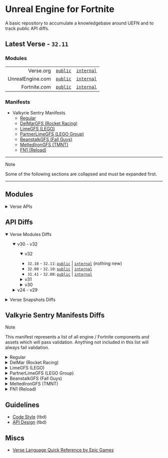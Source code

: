 # Unreal Engine for Fortnite

A basic repository to accumulate a knowledgebase around UEFN and to track public API diffs.

## Latest Verse - `32.11`

### Modules

| | | |
| -: | :-: | :-: |
| Verse.org | [`public`](https://github.com/kbfngg/uefn/blob/main/modules/Verse/Verse.digest.verse) | [`internal`](https://github.com/kbfngg/uefn/blob/main/modules/Verse/VerseInternal.digest.verse) |
| UnrealEngine.com | [`public`](https://github.com/kbfngg/uefn/blob/main/modules/UnrealEngine/UnrealEngine.digest.verse) | [`internal`](https://github.com/kbfngg/uefn/blob/main/modules/UnrealEngine/UnrealEngineInternal.digest.verse) |
| Fortnite.com | [`public`](https://github.com/kbfngg/uefn/blob/main/modules/Fortnite/Fortnite.digest.verse) | [`internal`](https://github.com/kbfngg/uefn/blob/main/modules/Fortnite/FortniteInternal.digest.verse) |

### Manifests

- Valkyrie Sentry Manifests
  - [Regular](https://github.com/kbfngg/uefn/blob/main/manifests/ValkyrieSentryManifest/ValkyrieSentryManifest.json)
  - [DelMarGFS (Rocket Racing)](https://github.com/kbfngg/uefn/blob/main/manifests/ValkyrieSentryManifest/ValkyrieSentryManifest-DelMarGFS.json)
  - [LimeGFS (LEGO)](https://github.com/kbfngg/uefn/blob/main/manifests/ValkyrieSentryManifest/ValkyrieSentryManifest-LimeGFS.json)
  - [PartnerLimeGFS (LEGO Group)](https://github.com/kbfngg/uefn/blob/main/manifests/ValkyrieSentryManifest/ValkyrieSentryManifest-PartnerLimeGFS.json)
  - [BeanstalkGFS (Fall Guys)](https://github.com/kbfngg/uefn/blob/main/manifests/ValkyrieSentryManifest/ValkyrieSentryManifest-BeanstalkGFS.json)
  - [MeltedIronGFS (TMNT)](https://github.com/kbfngg/uefn/blob/main/manifests/ValkyrieSentryManifest/ValkyrieSentryManifest-MeltedIronGFS.json)
  - [FN1 (Reload)](https://github.com/kbfngg/uefn/blob/main/manifests/ValkyrieSentryManifest/ValkyrieSentryManifest-FN1GFS.json)
    
******

> [!NOTE]
> Some of the following sections are collapsed and must be expanded first.

******

## Modules

<details>
<summary>Verse APIs</summary>

- [`32.11`](https://github.com/kbfngg/uefn/tree/game_v32.11/modules)
- [`32.10`](https://github.com/kbfngg/uefn/tree/game_v32.10/modules)
- [`32.00`](https://github.com/kbfngg/uefn/tree/game_v32.00/modules)
- [`31.41`](https://github.com/kbfngg/uefn/tree/game_v31.41/modules)
- [`31.40`](https://github.com/kbfngg/uefn/tree/game_v31.40/modules)
- [`31.30`](https://github.com/kbfngg/uefn/tree/game_v31.30/modules)
- [`31.20`](https://github.com/kbfngg/uefn/tree/game_v31.20/modules)
- [`31.10`](https://github.com/kbfngg/uefn/tree/game_v31.10/modules)
- [`31.00`](https://github.com/kbfngg/uefn/tree/game_v31.00/modules)
- [`30.40`](https://github.com/kbfngg/uefn/tree/game_v30.40/modules)
- [`30.30`](https://github.com/kbfngg/uefn/tree/game_v30.30/modules)
- [`30.20`](https://github.com/kbfngg/uefn/tree/game_v30.20/modules)
- [`30.10`](https://github.com/kbfngg/uefn/tree/game_v30.10/modules)
- [`30.00`](https://github.com/kbfngg/uefn/tree/game_v30.00/modules)
- [`29.40`](https://github.com/kbfngg/uefn/tree/game_v29.40/modules)
- [`29.30`](https://github.com/kbfngg/uefn/tree/game_v29.30/modules)
- [`29.20`](https://github.com/kbfngg/uefn/tree/game_v29.20/modules)
- [`29.10`](https://github.com/kbfngg/uefn/tree/game_v29.10/modules)
- [`29.01`](https://github.com/kbfngg/uefn/tree/game_v29.01/modules)
- [`29.00`](https://github.com/kbfngg/uefn/tree/game_v29.00/modules)
- [`28.30`](https://github.com/kbfngg/uefn/tree/game_v28.30/modules)
- [`28.20`](https://github.com/kbfngg/uefn/tree/game_v28.20/modules)
- [`28.10`](https://github.com/kbfngg/uefn/tree/game_v28.10/modules)
- [`28.01`](https://github.com/kbfngg/uefn/tree/game_v28.01/modules)
- [`28.00`](https://github.com/kbfngg/uefn/tree/game_v28.00/modules)
- [`27.11`](https://github.com/kbfngg/uefn/tree/game_v27.11/modules)
- [`27.10`](https://github.com/kbfngg/uefn/tree/game_v27.10/modules)
- [`27.00`](https://github.com/kbfngg/uefn/tree/game_v27.00/modules)
- [`26.30`](https://github.com/kbfngg/uefn/tree/game_v26.30/modules)
- [`26.20`](https://github.com/kbfngg/uefn/tree/game_v26.20/modules)
- [`26.10`](https://github.com/kbfngg/uefn/tree/game_v26.10/modules)
- [`26.00`](https://github.com/kbfngg/uefn/tree/game_v26.00/modules)
- [`25.30`](https://github.com/kbfngg/uefn/tree/game_v25.30/modules)
- [`25.20`](https://github.com/kbfngg/uefn/tree/game_v25.20/modules)
- [`25.11`](https://github.com/kbfngg/uefn/tree/game_v25.11/modules)
- [`25.10`](https://github.com/kbfngg/uefn/tree/game_v25.10/modules)
- [`25.00`](https://github.com/kbfngg/uefn/tree/game_v25.00/modules)
- [`24.40`](https://github.com/kbfngg/uefn/tree/game_v24.40/modules)
- [`24.30`](https://github.com/kbfngg/uefn/tree/game_v24.30/modules)
- [`24.20`](https://github.com/kbfngg/uefn/tree/version_3/modules)
- [`24.10`](https://github.com/kbfngg/uefn/tree/version_2/modules)
- [`24.01`](https://github.com/kbfngg/uefn/tree/version_1/modules)

</details>

## API Diffs

<details open>
<summary>Verse Modules Diffs</summary>

<ul>
<details open>
<summary>v30 - v32</summary>

<ul>
<details open>
<summary>v32</summary>

- `32.10` - `32.11`: [`public`](https://github.com/kbfngg/uefn/commit/8d44b39350354fa4d93c3bc555a4b6f1c8a5c61b) | [`internal`](https://github.com/kbfngg/uefn/commit/bdaffa4254369843dbebc47e2aee6f2e0536b4f9) (nothing new)
- `32.00` - `32.10`: [`public`](https://github.com/kbfngg/uefn/commit/a4505c82020e91212f13cdd7f84786928d0ddf3c) | [`internal`](https://github.com/kbfngg/uefn/commit/a23b59657c922fbefff37d158ceea1d14e74b453)
- `31.41` - `32.00`: [`public`](https://github.com/kbfngg/uefn/commit/6c9032a991a1c4ea63365020bce6fdd960f5852d) | [`internal`](https://github.com/kbfngg/uefn/commit/ef56c62df0237c2ac39f41ab43ff23634ab4f554)

</details>
  
<details>
<summary>v31</summary>

- `31.40` - `31.41`: [`public`](https://github.com/kbfngg/uefn/commit/f889d9def6c59c00051840b805aac669e116659c) | [`internal`](https://github.com/kbfngg/uefn/commit/08b395dc646901460516b919656cf6f60c0cff77) (nothing new)
- `31.30` - `31.40`: [`public`](https://github.com/kbfngg/uefn/commit/6400d4501d40c87a19d1c5c4193029c6a640136c) | [`internal`](https://github.com/kbfngg/uefn/commit/3467913e89e1e07e6a7fe34e5341f842664403f0) (nothing new)
- `31.20` - `31.30`: [`public`](https://github.com/kbfngg/uefn/commit/c7d02e8e5e610dda8f8bf90b8aa4b04b00121981) | [`internal`](https://github.com/kbfngg/uefn/commit/690e6e7f8f4c1377733766e5db84b27bdae4fd15)
- `31.10` - `31.20`: [`public`](https://github.com/kbfngg/uefn/commit/c9bbb89a4eb9f3c372664de706061635997f08af) | [`internal`](https://github.com/kbfngg/uefn/commit/f941e8376853a021d39149f54465917db8646160)
- `31.00` - `31.10`: [`public`](https://github.com/kbfngg/uefn/commit/6166a1813f18d4aa9b86057d870141b4905fb55e) | [`internal`](https://github.com/kbfngg/uefn/commit/e87f003ad92982b3e7579950f5030045b04361dd)
- `30.40` - `31.00`: [`public`](https://github.com/kbfngg/uefn/commit/2a45450342107e65226944eeea32f96766e28806) | [`internal`](https://github.com/kbfngg/uefn/commit/307ddd7a9d4ed64f421635fa286422fb254b924f)
</details>
  
<details>
<summary>v30</summary>
  
- `30.30` - `30.40`: [`public`](https://github.com/kbfngg/uefn/commit/d7d8eb23cdaf7387fa78a27b492cbd898f17b2d9) | [`internal`](https://github.com/kbfngg/uefn/commit/916aa5eaf8511a1a8b5f51c470d9f0649e8f4664)
- `30.20` - `30.30`: [`public`](https://github.com/kbfngg/uefn/commit/5245dfd16c00098f86406fad0e5976a26868e103) | [`internal`](https://github.com/kbfngg/uefn/commit/285b2405af377566c2e33dff769d61052cf2e191)
- `30.10` - `30.20`: [`public`](https://github.com/kbfngg/uefn/commit/b4ef0c1aa1c771dfb223a56a0d8abc02ccfc9569) | [`internal`](https://github.com/kbfngg/uefn/commit/beb9e8f283d38db8f4a3656587211c9b5849ad05)
- `30.00` - `30.10`: [`public`](https://github.com/kbfngg/uefn/commit/4e855c0712723c0494dce9062aefcd5c93c96d59) | [`internal`](https://github.com/kbfngg/uefn/commit/91846acd56e87bab95344197c0c136178817f455)
- `29.40` - `30.00`: [`public`](https://github.com/kbfngg/uefn/commit/fbf8a45d2e3d822015565a7cd603adefcc71df8f) | [`internal`](https://github.com/kbfngg/uefn/commit/f4891d40ca1776dd0dcc578e3be3ec91fea61318)
</details>

</ul>
</details>

<details>
<summary>v24 - v29</summary>

<ul>
<details>
<summary>v29</summary>
  
- `29.30` - `29.40`: [`public`](https://github.com/kbfngg/uefn/commit/2d96ee7c82828be7253edae7627fcd76c28d0fdc) | [`internal`](https://github.com/kbfngg/uefn/commit/3890b2027bebb0cba99f4e0b1d7eeed6a2b3f75d)
- `29.20` - `29.30`: [`public`](https://github.com/kbfngg/uefn/commit/8526a3cee491e0c0ab15670ebc75cade0e5ad464) | [`internal`](https://github.com/kbfngg/uefn/commit/191bc36dcd5498f993462be7def84a2369bfd242)
- `29.10` - `29.20`: [`public`](https://github.com/kbfngg/uefn/commit/8d47a5e9c8923c22d3ed914f09503d158d18e598) | [`internal`](https://github.com/kbfngg/uefn/commit/1fcf65ca2d13ad238bf1b4cf64fb6e36e735ece4)
- `29.01` - `29.10`: [`public`](https://github.com/kbfngg/uefn/commit/61ab54f9556cbeea90802a097938f32b663d3dd2) | [`internal`](https://github.com/kbfngg/uefn/commit/626eb5daf7db662feb87176539a0ebc0824dae4c)
- `29.00` - `29.01`: [`public`](https://github.com/kbfngg/uefn/commit/80cd71126239c000e6325e5eced21175b4b8df78) | [`internal`](https://github.com/kbfngg/uefn/commit/248cffda15774ed207584af553fea0668bcf0266)
- `28.30` - `29.00`: [`public`](https://github.com/kbfngg/uefn/commit/7343a0745a0945f1df31fb37827c232700268bfd) | [`internal`](https://github.com/kbfngg/uefn/commit/ef49d747b1b30fe882b0bbad824b1763fc296108)
</details>

<details>
<summary>v28</summary>

- `28.20` - `28.30`: [`public`](https://github.com/kbfngg/uefn/commit/1d333115b880fd3d30ea32d20aa5a61e5be23b2c)
- `28.10` - `28.20`: [`public`](https://github.com/kbfngg/uefn/commit/f18b44df4bfe519d45af9d36d26f6a6b111315bd)
- `28.01` - `28.10`: [`public`](https://github.com/kbfngg/uefn/commit/4a76a49ac04a4974d3487cb50846bc769b6e52a0)
- `28.00` - `28.01`: [`public`](https://github.com/kbfngg/uefn/commit/24e391418adb22d6a5f1829b9ae332d885ab9712) (nothing new)
- `27.11` - `28.00`: [`public`](https://github.com/kbfngg/uefn/commit/3b49dbd5815ac41130ec4645791c4090440e84cd)
</details>
<details>
<summary>v27</summary>
  
- `27.00` - `27.10`: [`public`](https://github.com/kbfngg/uefn/commit/24041496b294c725eb352c354650f128651daeea)
- `26.30` - `27.00`: [`public`](https://github.com/kbfngg/uefn/commit/1b60f95aba058478383f21c6c4eea1bc8db06aca)
</details>
<details>
<summary>v26</summary>
  
- `26.20` - `26.30`: [`public`](https://github.com/kbfngg/uefn/commit/ab7258e9743f5b85115e7fcd6ab4e899ecd6d364)
- `26.10` - `26.20`: [`public`](https://github.com/kbfngg/uefn/commit/2a7eb40ceb255a882217f0508f01d0f7e4ef9331)
- `26.00` - `26.10`: [`public`](https://github.com/kbfngg/uefn/commit/12df6e86ef674e2a30619087b27902e5474bf85b)
- `25.30` - `26.00`: [`public`](https://github.com/kbfngg/uefn/commit/367bf7cf21bdc8be9f004557b08ffbf2bcea5cb2)
</details>
<details>
<summary>v25</summary>
  
- `25.20` - `25.30`: [`public`](https://github.com/kbfngg/uefn/commit/7bd3adbb944c5ea4bba64ba5db999bd54c527232)
- `25.11` - `25.20`: [`public`](https://github.com/kbfngg/uefn/commit/21149abc4212b0f9c31108f26afd7a0a2bdef294)
- `25.10` - `25.11`: [`public`](https://github.com/kbfngg/uefn/commit/ac118b2dafd6ad406c2295d46b1136000930ab46)
- `25.00` - `25.10`: [`public`](https://github.com/kbfngg/uefn/commit/b7bd7d76d5f5cc430172954146e033a28cf54747)
- `24.40` - `25.00`: [`public`](https://github.com/kbfngg/uefn/commit/796cf13ba35fcf7ecd126f140f48f7e62503290f)
</details>
<details>
<summary>v24</summary>
  
- `24.30` - `24.40`: [`public`](https://github.com/kbfngg/uefn/commit/79dd3c4bf1ea1ccb6b860cf0941586cf1b53bbb0)
- `24.20` - `24.30`: [`public`](https://github.com/kbfngg/uefn/commit/c93a6918a36d61e4e03b306555e4ebe268773823)
- `24.10` - `24.20`: [`public`](https://github.com/kbfngg/uefn/commit/453d84fc6432a1180a3f28546cc3fc23a8625895)
- `24.01` - `24.10`: [`public`](https://github.com/kbfngg/uefn/commit/38b55ef332109f55d9cc50c463f267c167a4a311)

</details>
</ul> <!-- old modules indentation -->

</details> <!-- old modules details end -->
</ul> <!-- main indentation -->
</details>

<details>
<summary>Verse Snapshots Diffs</summary>

- `32.10` - `32.11` (nothing new)
- [`32.00` - `32.10`](https://github.com/kbfngg/uefn/commit/2781854d6f8604cebd580f5e561ea633ca78943c)
- [`31.41` - `32.00`](https://github.com/kbfngg/uefn/commit/b19014697428c45ffdb39edefeaaf0dce6a690fc)
- `31.40` - `31.41` (nothing new)
- `31.30` - `31.40` (nothing new)
- [`31.20` - `31.30`](https://github.com/kbfngg/uefn/commit/b9101b996824ed27a77863548c2af2e0f6c3f38c)
- [`31.10` - `31.20`](https://github.com/kbfngg/uefn/commit/55ed72870c382173aba6f45f4043bd5a32186903)
- [`31.00` - `31.10`](https://github.com/kbfngg/uefn/commit/eaccabcb50f68718f4cb176157aca59c72331939)
- [`30.40` - `31.00`](https://github.com/kbfngg/uefn/commit/65dd20c3cca7378f39c388988906419504318df9)
- [`30.30` - `30.40`](https://github.com/kbfngg/uefn/commit/141f259704605178dbaab3372fc585d77a5d15ad)
- [`30.20` - `30.30`](https://github.com/kbfngg/uefn/commit/7dfff75090e04deb55df292f004659107395dc81)
- [`30.10` - `30.20`](https://github.com/kbfngg/uefn/commit/11c5fffda6b77da3be550dd36440fdeb0a0ebfc7)
- [`30.00` - `30.10`](https://github.com/kbfngg/uefn/commit/bb50da7d43a13ce69f51657d3f5eee78cf1240d1)
- [`29.40` - `30.00`](https://github.com/kbfngg/uefn/commit/19bf81c65684b9c90f633bf9aa21d3eefe309ebc)
- [`29.30` - `29.40`](https://github.com/kbfngg/uefn/commit/7f37d658a97d8e280ef20411fdfba20b8f800e92)
- [`29.20` - `29.30`](https://github.com/kbfngg/uefn/commit/a0a18b97531b67cb11019c0442e92722b0dc1ce4)
- [`29.10` - `29.20`](https://github.com/kbfngg/uefn/commit/9131d329deab4fdb040f0fbbe0501f8418a37bce)
- [`29.01` - `29.10`](https://github.com/kbfngg/uefn/commit/b1fb447383d052dde1847b5123a6760cd3bb5e36)
- `29.00` - `29.01` (nothing new)
- [`28.30` - `29.00`](https://github.com/kbfngg/uefn/commit/947684c753174017373c47f9d9faf45d00c2b998)
- [`28.20` - `28.30`](https://github.com/kbfngg/uefn/commit/44a1387de6f43e8c726be2b3d717217b33b3a80d)
- [`28.10` - `28.20`](https://github.com/kbfngg/uefn/commit/ec11b66a63810cc6e5b8c3509f9b855c7c09f9b5)
- [`27.00` - `28.10`](https://github.com/kbfngg/uefn/commit/143b426b0c2de5a00c2233168ee2234ad86eb812) (hidden 💎)
- `26.30` - `27.00` (N/A)
- [`26.20` - `26.30`](https://github.com/kbfngg/uefn/commit/310c4255ad4e53bb6053f7c9a0d7647c56293703)
- [`26.10` - `26.20`](https://github.com/kbfngg/uefn/commit/5db07d5ee7635e381caf09a46eed44c2470b8aad)
- [`26.00` - `26.10`](https://github.com/kbfngg/uefn/commit/b45a2491f4a96a11d0381482de1d357cab818050)
- [`25.30` - `26.00`](https://github.com/kbfngg/uefn/commit/751c7b4e59453ee8f4e0401e82d4bc0c2252d2cc)
- [`25.20` - `25.30`](https://github.com/kbfngg/uefn/commit/e3286d80d3307bb8a21fab7abfbbb29b40b64c42)
- [`25.11` - `25.20`](https://github.com/kbfngg/uefn/commit/431fbad3603e52e7693f057a92ece1f090753431)
- `25.10` - `25.11` (nothing new)
- [`25.00` - `25.10`](https://github.com/kbfngg/uefn/commit/ec336031f82fa2e8e0f40157e465a8e7e889560b)
- [`24.40` - `25.00`](https://github.com/kbfngg/uefn/commit/f74ca7d46109876212bed295c364ab3388427758)
- [`24.30` - `24.40`](https://github.com/kbfngg/uefn/commit/ca8bf5fea7ff9a70c1b5c752164da403074d2aef)
- [`24.20` - `24.30`](https://github.com/kbfngg/uefn/commit/4ff0bd98f21e45ae1e16f8bbdd21ad03699c56e6)
  
</details>


## Valkyrie Sentry Manifests Diffs

> [!NOTE]
> This manifest represents a list of all engine / Fortnite components and assets which will pass validation. Anything not included in this list will always fail validation.

<details>
<summary>Regular</summary>

- [`32.10` - `32.11`](https://github.com/kbfngg/uefn/commit/222dae073c63aa5e7efaa253746f4163dcc5df97)
- [`32.00` - `32.10`](https://github.com/kbfngg/uefn/commit/6611a42ca5292f0f65b20df7944f69a2755d5a90)
- [`31.41` - `32.00`](https://github.com/kbfngg/uefn/commit/723ea9574e9ed4e2c884548d2241de7a0047f0ab)
- [`31.40` - `31.41`](https://github.com/kbfngg/uefn/commit/d1d1685ea8cfc18db7625357cbf881336695401b)
- [`31.30` - `31.40`](https://github.com/kbfngg/uefn/commit/34e8f541e5cef309b59e67cc909436c5fdb4f97b)
- [`31.20` - `31.30`](https://github.com/kbfngg/uefn/commit/1d73c490fcf07d8209bf83843b730230e2327967)
- [`31.10` - `31.20`](https://github.com/kbfngg/uefn/commit/5a0c2bbab1376c156f09599b36562330b1409718)
- [`31.00` - `31.10`](https://github.com/kbfngg/uefn/commit/272e2bff229e27e87b1ba24e7ed3e27625e05a8f)
- [`30.40` - `31.00`](https://github.com/kbfngg/uefn/commit/9c3b2bac00f4c7029ad371d14dcb6ad8b00e70e7)
- [`30.30` - `30.40`](https://github.com/kbfngg/uefn/commit/21c13bf55ed6cc8699352b13a82b3050a5ce45aa)
- [`30.20` - `30.30`](https://github.com/kbfngg/uefn/commit/d9ae48f959be5d67b81313e23ae685acbf960a79)
- [`30.10` - `30.20`](https://github.com/kbfngg/uefn/commit/30d5ab288e82fa5b840fcdad7a6d9a78bbb79fab)
- [`30.00` - `30.10`](https://github.com/kbfngg/uefn/commit/0ef398d86a633205eb645aa6341ca9c4331db98e)
- [`29.40` - `30.00`](https://github.com/kbfngg/uefn/commit/aa61aecc81d43a0d012aca2e6003604aa5d37154)
- [`29.30` - `29.40`](https://github.com/kbfngg/uefn/commit/4169c86fe694f726adf325f4ff2dba9aa278bfb8)
- [`29.20` - `29.30`](https://github.com/kbfngg/uefn/commit/c7bdfb4847b03d0fa860d3e45e59f50effe1635e)
- [`29.10` - `29.20`](https://github.com/kbfngg/uefn/commit/4c531afd25baeed338937c4782a6caab6e7c62ea)
- [`29.01` - `29.10`](https://github.com/kbfngg/uefn/commit/4d0d3b4672e77351c4d5b973c15ad317650a0c73)
- [`29.00` - `29.01`](https://github.com/kbfngg/uefn/commit/eb4a4ca10cd3c93fd5a5a89c6f104c8b8a69b3e1)
- [`28.30` - `29.00`](https://github.com/kbfngg/uefn/commit/f9efbfd9ce6635bc45459a0ccb0f10fdc09c0c83)
- [`28.20` - `28.30`](https://github.com/kbfngg/uefn/commit/e79d2a7374f920add9cfaba67af902a4cc8e0fa1)
- [`28.10` - `28.20`](https://github.com/kbfngg/uefn/commit/54ac239fe3a9c1b94f8dd53b0219aab4d59c1343)
- [`28.01` - `28.10`](https://github.com/kbfngg/uefn/commit/3660a44287bd92291d4ed5ef62861366f7413024)
- [`27.11` - `28.00`](https://github.com/kbfngg/uefn/commit/705d93d60b218f632c90411f3d055f7af2c1fcc9)
- [`27.10` - `27.11`](https://github.com/kbfngg/uefn/commit/eb17222a5371a6dc47d45b1d3c03190fe559331b)
- [`27.00` - `27.10`](https://github.com/kbfngg/uefn/commit/cd6a07a6e83480545fc9805d4a13d6124b104d7f)
- [`26.30` - `27.00`](https://github.com/kbfngg/uefn/commit/3e25e24e7bf4e7643e0f2068d4623262663ce714)
- [`26.20` - `26.30`](https://github.com/kbfngg/uefn/commit/8634c768572c12d9da7d87b78dae11067e1eace3)
- [`26.10` - `26.20`](https://github.com/kbfngg/uefn/commit/766c2139951e9b4b90e49013282d6b0233f32747)
- [`26.00` - `26.10`](https://github.com/kbfngg/uefn/commit/1efb692278c6936226f348bbd348d885c6457457)
- [`25.30` - `26.00`](https://github.com/kbfngg/uefn/commit/3650cae14f56547490e6312faaa7d9838455f1d1)
- [`25.20` - `25.30`](https://github.com/kbfngg/uefn/commit/9aa2794786be80c2bc213e67eb94583cc7672a39)
- [`25.11` - `25.20`](https://github.com/kbfngg/uefn/commit/e997f26e7219701a50c1eab98246e1442e85da73)
- [`25.10` - `25.11`](https://github.com/kbfngg/uefn/commit/6bbd7da9ea2539a6a43f8f0d0f8dd5edaa285142)
- [`25.00` - `25.10`](https://github.com/kbfngg/uefn/commit/f35856b734a9bb2b3df3d18f116321cb36e6daee)
- [`24.40` - `25.00`](https://github.com/kbfngg/uefn/commit/7fd618557049d7840f22aa65879ccae3335d4b22)
- [`24.30` - `24.40`](https://github.com/kbfngg/uefn/commit/6ad03a7fd3ba2151417461741db7e8eef9d37a0d)
- [`24.20` - `24.30`](https://github.com/kbfngg/uefn/commit/e55fcfcc4363a015ee27a75b518dfe43cc53c4eb)
- [`24.10` - `24.20`](https://github.com/kbfngg/uefn/commit/2a492c1c9b28636d8cb5974bacfd56f8f317a7ba)
- [`24.01` - `24.10`](https://github.com/kbfngg/uefn/commit/c035171b0ae9322885dbb0a5e5d627573e1c2a63)

</details>

<details>
<summary>DelMar (Rocket Racing)</summary>

- [`32.10` - `32.11`](https://github.com/kbfngg/uefn/commit/28eaf820419c705e42a1e70bce3c3d99141af351)
- [`32.00` - `32.10`](https://github.com/kbfngg/uefn/commit/cc5a3db4941d1e7af9fb92f5e1eb571bf5574ba7)
- [`31.41` - `32.00`](https://github.com/kbfngg/uefn/commit/027a7e6788eb3babb148b9442a1079965de8b92f)
- `31.40` - `31.41` (nothing new)
- [`31.30` - `31.40`](https://github.com/kbfngg/uefn/commit/999fda448c4ecd8d62dee568c2a64adfecdab7db)
- [`31.20` - `31.30`](https://github.com/kbfngg/uefn/commit/a8e8a62ed725848b12293a0f28d8fdd180ee4537)
- [`31.10` - `31.20`](https://github.com/kbfngg/uefn/commit/dbbce35553a22c2b839ba85b9a602ffb62d8bead)
- [`31.00` - `31.10`](https://github.com/kbfngg/uefn/commit/4db110093c274805670f1baa99b8f64edd2ab73d)
- [`30.40` - `31.00`](https://github.com/kbfngg/uefn/commit/5ce6b8a2a65267ea4886efa1a3fa465a05b28f7f)
- [`30.30` - `30.40`](https://github.com/kbfngg/uefn/commit/23534f0e61000b8aab3cf8a8d76311819616a5a4)
- [`30.20` - `30.30`](https://github.com/kbfngg/uefn/commit/7f501aca6c34e6e572a82ad007fdaefa501063f8)
- [`30.10` - `30.20`](https://github.com/kbfngg/uefn/commit/f7edb4bb482a476a17156f0c5c95fe2881417fb6)
- [`30.00` - `30.10`](https://github.com/kbfngg/uefn/commit/74a92c566dfbe29ffa58c3b52e8df4606eed3df5)
- [`29.40` - `30.00`](https://github.com/kbfngg/uefn/commit/7802baa107496a362748514481c91d58c27b714c)
- [`29.30` - `29.40`](https://github.com/kbfngg/uefn/commit/ee7f1ec72953da690b7c45860e4ff44a497148d4)
- [`29.20` - `29.30`](https://github.com/kbfngg/uefn/commit/70aa5a5656e5359e7c3d93dd42d59ebcc707bb20)
- [`29.10` - `29.20`](https://github.com/kbfngg/uefn/commit/30a617bb50f825a212380fb9602d9d2b099caacf)
- [`29.01` - `29.10`](https://github.com/kbfngg/uefn/commit/5390899270e7362555d4a175065006a4867d978f)
  
</details>

<details>
<summary>LimeGFS (LEGO)</summary>

- `32.10` - `32.11` (nothing new)
- [`32.00` - `32.10`](https://github.com/kbfngg/uefn/commit/074ffa2d29cc9dd145e4353c9d604b4e3975cf1f)
- [`31.41` - `32.00`](https://github.com/kbfngg/uefn/commit/3720552146e8ec8a3d29a4595b3750e05de79550)
- `31.40` - `31.41` (nothing new)
- [`31.30` - `31.40`](https://github.com/kbfngg/uefn/commit/e32e4fc4ed266e272eede430242bcab48c49ba7e)
- [`31.20` - `31.30`](https://github.com/kbfngg/uefn/commit/c4e8e2347249c825dbcaef3cd1c5ba871185240d)
- [`31.10` - `31.20`](https://github.com/kbfngg/uefn/commit/c5048d3e04ef071f0348055b4d15381adcc32222)
- [`31.00` - `31.10`](https://github.com/kbfngg/uefn/commit/928170cfe3bbf2fc8a9d24a9daf9366600878c0d)
- [`30.40` - `31.00`](https://github.com/kbfngg/uefn/commit/7a79072827142bca773bce2e9f1969d260aee656)
- [`30.30` - `30.40`](https://github.com/kbfngg/uefn/commit/4ba93ed5a26e8c81e08496677b19b2a2c73b7fd7)
- [`30.20` - `30.30`](https://github.com/kbfngg/uefn/commit/202d5764f115652f1ad3f6987dfa84d7da3867e5)
- [`30.10` - `30.20`](https://github.com/kbfngg/uefn/commit/d8f85e935cb84e08d8e70e6c442a7c51f88f285b)
- [`30.00` - `30.10`](https://github.com/kbfngg/uefn/commit/2bff71c992a80e4177719fe97169e07711de58fa)
- [`29.40` - `30.00`](https://github.com/kbfngg/uefn/commit/0579b14eb25763c0371622fa844b4c73930c6992)
- [`29.30` - `29.40`](https://github.com/kbfngg/uefn/commit/8afbf5d78947bd0f11915542628ecc5811c3e89e)
- [`29.20` - `29.30`](https://github.com/kbfngg/uefn/commit/90708011f03d6066ef7d3af30815920500358cc7)
- [`29.10` - `29.20`](https://github.com/kbfngg/uefn/commit/0da69d7cd50bad6c4b17a611dc0f93a05ac1eea0)
- [`29.01` - `29.10`](https://github.com/kbfngg/uefn/commit/4a561005fb23f300b4ea82d933b9f2288ad09dfd)
  
</details>

<details>
<summary>PartnerLimeGFS (LEGO Group)</summary>

- [`32.10` - `32.11`](https://github.com/kbfngg/uefn/commit/61004ee6f99a1a1495a1d934be9bda33937d8282)
- [`32.00` - `32.10`](https://github.com/kbfngg/uefn/commit/5a1c7c3f8786ea8c861c0e4fb1c0467df106111a)
- [`31.41` - `32.00`](https://github.com/kbfngg/uefn/commit/6e4633e8a2bb38c1ca265c06225567762f9a2720)
- [`31.40` - `31.41`](https://github.com/kbfngg/uefn/commit/66a84682f8898d8e05246460c50c7d0e014c5bfe)
- [`31.30` - `31.40`](https://github.com/kbfngg/uefn/commit/4724d4eea2a18a748615a3045aa19f3300c0389f)
- [`31.20` - `31.30`](https://github.com/kbfngg/uefn/commit/c702ef6088ea00ed36e303c0b398c5a003aa505f)
- [`31.10` - `31.20`](https://github.com/kbfngg/uefn/commit/c28c18791130cb1eef0b42ee6d5411c5a9c2bdf9)
- [`31.00` - `31.10`](https://github.com/kbfngg/uefn/commit/25837532c442b691c76ba962300942c27a0846c5)
- [`30.40` - `31.00`](https://github.com/kbfngg/uefn/commit/2b151dc393ec663a369fce0eef9bbcf01e90ac34)
- [`30.30` - `30.40`](https://github.com/kbfngg/uefn/commit/6a0db6875619d952e1ecac18b39368ae5bd2c9ea)
- [`30.20` - `30.30`](https://github.com/kbfngg/uefn/commit/f3ab8ab1a7340ff911d9cc05ada07071feb67f31)
- [`30.10` - `30.20`](https://github.com/kbfngg/uefn/commit/5308728cbacc4d9b97ce922de21edd499b52dd97)
- [`30.00` - `30.10`](https://github.com/kbfngg/uefn/commit/1c034c11959f2f6ada3c3116283195fd0323387d)
- [`29.40` - `30.00`](https://github.com/kbfngg/uefn/commit/de33c7ac2b48ad7f3badbd1143b86c7b8f404d0d)
- [`29.30` - `29.40`](https://github.com/kbfngg/uefn/commit/be40594ebe4a694e4c506bf98bad2457df80e28b)
- [`29.20` - `29.30`](https://github.com/kbfngg/uefn/commit/841b596af5296c6e057e106077db9f632e1fd9d5)
- [`29.10` - `29.20`](https://github.com/kbfngg/uefn/commit/b50cc508cbe196b3ef34b398ecac247b9883a4da)
- [`29.01` - `29.10`](https://github.com/kbfngg/uefn/commit/849a1af97724052a3925b8502cdb8ab5b62a4e4f)
  
</details>

<details>
<summary>BeanstalkGFS (Fall Guys)</summary>

- [`32.10` - `32.11`](https://github.com/kbfngg/uefn/commit/e472298155e9524f6147fc6fc526f51c0eb86f80)
- [`32.00` - `32.10`](https://github.com/kbfngg/uefn/commit/b812e8856ef8809ea1a1f000312b9c69b1b87ba5)
- [`31.41` - `32.00`](https://github.com/kbfngg/uefn/commit/7f6731aa76f05bceccca9eb5054518a7a3060bc0)
- `31.40` - `31.41` (nothing new)
- [`31.30` - `31.40`](https://github.com/kbfngg/uefn/commit/dad7d0e737b127dbef712ff1d2bada2b0e35f8bb)
- [`31.20` - `31.30`](https://github.com/kbfngg/uefn/commit/a6c86fd68978a81bc5a090a921eb8db385bca309)
- [`31.10` - `31.20`](https://github.com/kbfngg/uefn/commit/5fc2d836b9f1ca0c558678853031841469cc6c42)
- [`31.00` - `31.10`](https://github.com/kbfngg/uefn/commit/9c5e445c753599ebb27e42791cd9fc5aea88c8de)
- [`30.40` - `31.00`](https://github.com/kbfngg/uefn/commit/f185ea2bcc4795f40513a2a16049689844d11c5e)
- [`30.30` - `30.40`](https://github.com/kbfngg/uefn/commit/34a7ab5b16cafa83fefa13f31fabf322388abb1b)
  
</details>

<details>
<summary>MeltedIronGFS (TMNT)</summary>

- [`32.10` - `32.11`](https://github.com/kbfngg/uefn/commit/e8384a6758ac3350fd7f8807263379144f854a40)
- [`32.00` - `32.10`](https://github.com/kbfngg/uefn/commit/494b124db8c7cf8e1569780496e2a464eb4068e4)
- [`31.41` - `32.00`](https://github.com/kbfngg/uefn/commit/e6a56c94e0cd56422e77ef678945cfea47de61b9)
- [`31.40` - `31.41`](https://github.com/kbfngg/uefn/commit/6b3de6534b2b264ee2252502fdc4e67925366a83)
- [`31.30` - `31.40`](https://github.com/kbfngg/uefn/commit/946f3fb27f746594087614c94b6489c46354cf55)
  
</details>

<details>
<summary>FN1 (Reload)</summary>

- [`32.10` - `32.11`](https://github.com/kbfngg/uefn/commit/5bba18a52bfd1451ba93a60bcdc80f1c09a400cb)
- [`32.00` - `32.10`](https://github.com/kbfngg/uefn/commit/ff6b204114d3952a182cb2d2d64f8d86fcfe78c3)
- [`31.41` - `32.00`](https://github.com/kbfngg/uefn/commit/6362cfa8c79a95974ef9a2ff2876e425be31aeaf)
- [`31.40` - `31.41`](https://github.com/kbfngg/uefn/commit/449b30bd5b86a97d4f0e4e019475b76b0dd56c5b)
  
</details>

## Guidelines

- [Code Style](https://github.com/kbfngg/uefn/blob/main/guidelines/code_style.md) (tbd)
- [API Design](https://github.com/kbfngg/uefn/blob/main/guidelines/api_design.md) (tbd)

## Miscs

- [Verse Language Quick Reference by Epic Games](https://dev.epicgames.com/documentation/en-us/uefn/verse-language-quick-reference)
